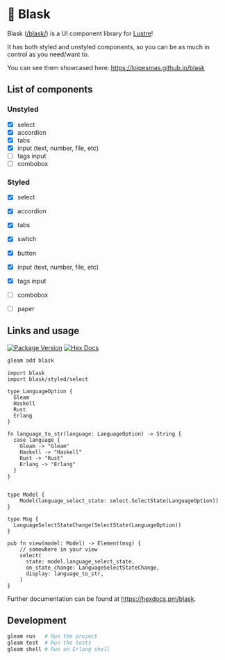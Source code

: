 # 🌟 Blask

Blask ([/blask/](https://en.wiktionary.org/wiki/blask)) is a UI component library for [Lustre](https://github.com/lustre-labs/lustre)!

It has both styled and unstyled components, so you can be as much in control as you need/want to.

You can see them showcased here: <https://loipesmas.github.io/blask>

## List of components

### Unstyled

- [x] select
- [x] accordion
- [x] tabs
- [x] input (text, number, file, etc)
- [ ] tags input
- [ ] combobox

### Styled

- [x] select
- [x] accordion
- [x] tabs
- [x] switch
- [x] button
- [x] input (text, number, file, etc)
- [x] tags input
- [ ] combobox
- [ ] paper


## Links and usage

[![Package Version](https://img.shields.io/hexpm/v/blask)](https://hex.pm/packages/blask)
[![Hex Docs](https://img.shields.io/badge/hex-docs-ffaff3)](https://hexdocs.pm/blask/)

```sh
gleam add blask
```
```gleam
import blask
import blask/styled/select

type LanguageOption {
  Gleam
  Haskell
  Rust
  Erlang
}

fn language_to_str(language: LanguageOption) -> String {
  case language {
    Gleam -> "Gleam"
    Haskell -> "Haskell"
    Rust -> "Rust"
    Erlang -> "Erlang"
  }
}


type Model {
    Model(language_select_state: select.SelectState(LanguageOption))
}

type Msg {
  LanguageSelectStateChange(SelectState(LanguageOption))
}

pub fn view(model: Model) -> Element(msg) {
    // somewhere in your view
    select(
      state: model.language_select_state,
      on_state_change: LanguageSelectStateChange,
      display: language_to_str,
    )
}
```

Further documentation can be found at <https://hexdocs.pm/blask>.

## Development

```sh
gleam run   # Run the project
gleam test  # Run the tests
gleam shell # Run an Erlang shell
```

